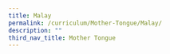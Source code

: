 ```yaml
---
title: Malay
permalink: /curriculum/Mother-Tongue/Malay/
description: ""
third_nav_title: Mother Tongue
---
```

